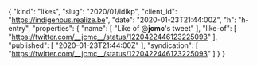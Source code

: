 {
  "kind": "likes",
  "slug": "2020/01/ldlkp",
  "client_id": "https://indigenous.realize.be",
  "date": "2020-01-23T21:44:00Z",
  "h": "h-entry",
  "properties": {
    "name": [
      "Like of @__jcmc__'s tweet"
    ],
    "like-of": [
      "https://twitter.com/__jcmc__/status/1220422446123225093"
    ],
    "published": [
      "2020-01-23T21:44:00Z"
    ],
    "syndication": [
      "https://twitter.com/__jcmc__/status/1220422446123225093"
    ]
  }
}
